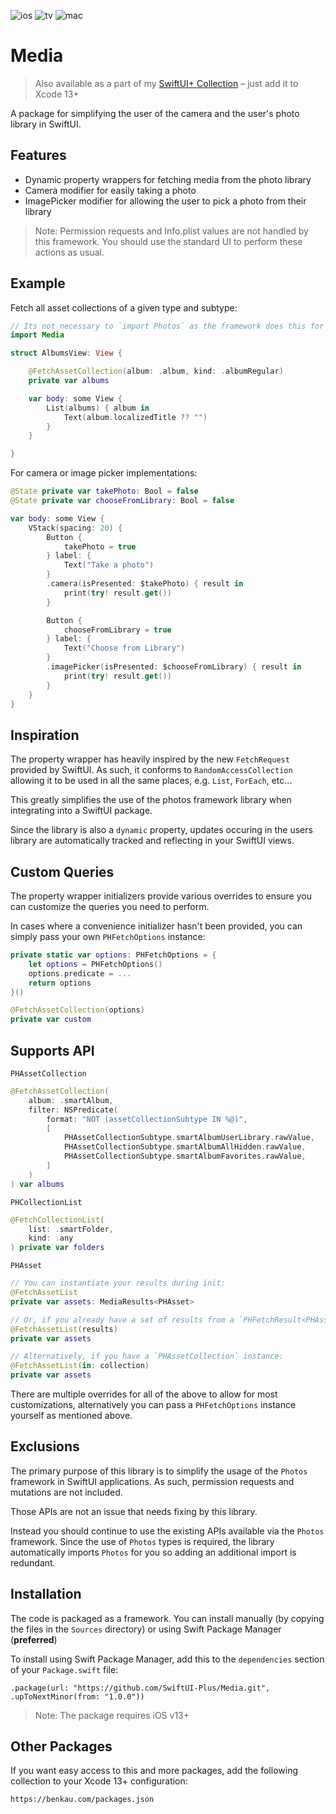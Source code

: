 ![ios](https://img.shields.io/badge/iOS-13-green)
![tv](https://img.shields.io/badge/tvOS-13-green)
![mac](https://img.shields.io/badge/macOS-10.15-green)

# Media

> Also available as a part of my [SwiftUI+ Collection](https://benkau.com/packages.json) – just add it to Xcode 13+

A package for simplifying the user of the camera and the user's photo library in SwiftUI.

## Features

-   Dynamic property wrappers for fetching media from the photo library
-   Camera modifier for easily taking a photo
-   ImagePicker modifier for allowing the user to pick a photo from their library

> Note: Permission requests and Info.plist values are not handled by this framework. You should use the standard UI to perform these actions as usual.

## Example

Fetch all asset collections of a given type and subtype:

```swift
// Its not necessary to `import Photos` as the framework does this for you.
import Media

struct AlbumsView: View {

    @FetchAssetCollection(album: .album, kind: .albumRegular)
    private var albums

    var body: some View {
        List(albums) { album in
            Text(album.localizedTitle ?? "")
        }
    }

}
```

For camera or image picker implementations:

```swift
@State private var takePhoto: Bool = false
@State private var chooseFromLibrary: Bool = false

var body: some View {
    VStack(spacing: 20) {
        Button {
            takePhoto = true
        } label: {
            Text("Take a photo")
        }
        .camera(isPresented: $takePhoto) { result in
            print(try! result.get())
        }

        Button {
            chooseFromLibrary = true
        } label: {
            Text("Choose from Library")
        }
        .imagePicker(isPresented: $chooseFromLibrary) { result in
            print(try! result.get())
        }
    }
}
```

## Inspiration

The property wrapper has heavily inspired by the new `FetchRequest` provided by SwiftUI. As such, it conforms to `RandomAccessCollection` allowing it to be used in all the same places, e.g. `List`, `ForEach`, etc...

This greatly simplifies the use of the photos framework library when integrating into a SwiftUI package.

Since the library is also a `dynamic` property, updates occuring in the users library are automatically tracked and reflecting in your SwiftUI views.

## Custom Queries

The property wrapper initializers provide various overrides to ensure you can customize the queries you need to perform.

In cases where a convenience initializer hasn't been provided, you can simply pass your own `PHFetchOptions` instance:

```swift
private static var options: PHFetchOptions = {
    let options = PHFetchOptions()
    options.predicate = ...
    return options
}()

@FetchAssetCollection(options)
private var custom
```

## Supports API

`PHAssetCollection`

```swift
@FetchAssetCollection(
    album: .smartAlbum,
    filter: NSPredicate(
        format: "NOT (assetCollectionSubtype IN %@)",
        [
            PHAssetCollectionSubtype.smartAlbumUserLibrary.rawValue,
            PHAssetCollectionSubtype.smartAlbumAllHidden.rawValue,
            PHAssetCollectionSubtype.smartAlbumFavorites.rawValue,
        ]
    )
) var albums
```

`PHCollectionList`

```swift
@FetchCollectionList(
    list: .smartFolder,
    kind: .any
) private var folders
```

`PHAsset`

```swift
// You can instantiate your results during init:
@FetchAssetList
private var assets: MediaResults<PHAsset>

// Or, if you already have a set of results from a `PHFetchResult<PHAsset>` instance:
@FetchAssetList(results)
private var assets

// Alternatively, if you have a `PHAssetCollection` instance:
@FetchAssetList(in: collection)
private var assets
```

There are multiple overrides for all of the above to allow for most customizations, alternatively you can pass a `PHFetchOptions` instance yourself as mentioned above.

## Exclusions

The primary purpose of this library is to simplify the usage of the `Photos` framework in SwiftUI applications. As such, permission requests and mutations are not included.

Those APIs are not an issue that needs fixing by this library.

Instead you should continue to use the existing APIs available via the `Photos` framework. Since the use of `Photos` types is required, the library automatically imports `Photos` for you so adding an additional import is redundant.

## Installation

The code is packaged as a framework. You can install manually (by copying the files in the `Sources` directory) or using Swift Package Manager (**preferred**)

To install using Swift Package Manager, add this to the `dependencies` section of your `Package.swift` file:

`.package(url: "https://github.com/SwiftUI-Plus/Media.git", .upToNextMinor(from: "1.0.0"))`

> Note: The package requires iOS v13+

## Other Packages

If you want easy access to this and more packages, add the following collection to your Xcode 13+ configuration:

`https://benkau.com/packages.json`
